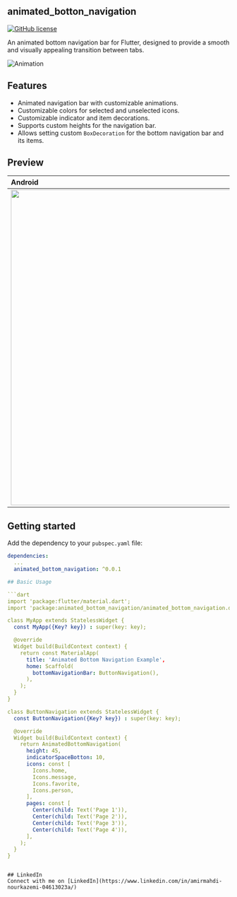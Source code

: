 <!--
This README describes the package. If you publish this package to pub.dev,
this README's contents appear on the landing page for your package.

For information about how to write a good package README, see the guide for
[writing package pages](https://dart.dev/guides/libraries/writing-package-pages).

For general information about developing packages, see the Dart guide for
[creating packages](https://dart.dev/guides/libraries/create-library-packages)
and the Flutter guide for
[developing packages and plugins](https://flutter.dev/developing-packages).
-->

## animated_botton_navigation

[![GitHub license](https://img.shields.io/badge/license-MIT-lightgrey.svg)]()

An animated bottom navigation bar for Flutter, designed to provide a smooth and visually appealing transition between tabs.

![Animation](https://raw.githubusercontent.com/yourusername/animated_bottom_navigation/master/docs/animation.gif)

## Features

- Animated navigation bar with customizable animations.
- Customizable colors for selected and unselected icons.
- Customizable indicator and item decorations.
- Supports custom heights for the navigation bar.
- Allows setting custom `BoxDecoration` for the bottom navigation bar and its items.
## Preview

| Android  | iOS  |
| :------------------- | -------------------: |
| <img src="https://raw.githubusercontent.com/yourusername/animated_bottom_navigation/master/docs/emulator-android.gif" height="714">  | <img src="https://raw.githubusercontent.com/yourusername/animated_bottom_navigation/master/docs/emulator-ios.gif" height="714"> |

## Getting started


Add the dependency to your `pubspec.yaml` file:

```yaml
dependencies:
  ...
  animated_bottom_navigation: ^0.0.1

## Basic Usage

```dart
import 'package:flutter/material.dart';
import 'package:animated_bottom_navigation/animated_bottom_navigation.dart';

class MyApp extends StatelessWidget {
  const MyApp({Key? key}) : super(key: key);

  @override
  Widget build(BuildContext context) {
    return const MaterialApp(
      title: 'Animated Bottom Navigation Example',
      home: Scaffold(
        bottomNavigationBar: ButtonNavigation(),
      ),
    );
  }
}

class ButtonNavigation extends StatelessWidget {
  const ButtonNavigation({Key? key}) : super(key: key);

  @override
  Widget build(BuildContext context) {
    return AnimatedBottomNavigation(
      height: 45,
      indicatorSpaceBotton: 10,
      icons: const [
        Icons.home,
        Icons.message,
        Icons.favorite,
        Icons.person,
      ],
      pages: const [
        Center(child: Text('Page 1')),
        Center(child: Text('Page 2')),
        Center(child: Text('Page 3')),
        Center(child: Text('Page 4')),
      ],
    );
  }
}

```
```

## LinkedIn
Connect with me on [LinkedIn](https://www.linkedin.com/in/amirmahdi-nourkazemi-04613023a/)
